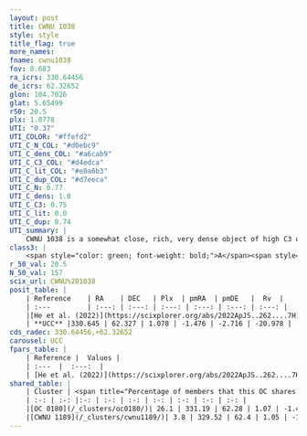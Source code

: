 ```yaml
---
layout: post
title: CWNU 1038
style: style
title_flag: true
more_names: 
fname: cwnu1038
fov: 0.683
ra_icrs: 330.64456
de_icrs: 62.32652
glon: 104.7026
glat: 5.65499
r50: 20.5
plx: 1.0778
UTI: "0.37"
UTI_COLOR: "#ffefd2"
UTI_C_N_COL: "#d0ebc9"
UTI_C_dens_COL: "#a6cab9"
UTI_C_C3_COL: "#d4edca"
UTI_C_lit_COL: "#e0a6b3"
UTI_C_dup_COL: "#d7eeca"
UTI_C_N: 0.77
UTI_C_dens: 1.0
UTI_C_C3: 0.75
UTI_C_lit: 0.0
UTI_C_dup: 0.74
UTI_summary: |
    CWNU 1038 is a somewhat close, rich, very dense object of high C3 quality. It was recently reported in the literature.<br><br>This is likely a unique object, which shares a moderate percentage of members with at least one previously reported entry, and a very small percentage with at least one entry reported in the same catalogue.
class3: |
    <span style="color: green; font-weight: bold;">A</span><span style="color: #FFC300; font-weight: bold;">B</span>
r_50_val: 20.5
N_50_val: 157
scix_url: CWNU%201038
posit_table: |
    | Reference    | RA    | DEC   | Plx  | pmRA  | pmDE   |  Rv  |
    | :---         | :---: | :---: | :---: | :---: | :---: | :---: |
    |[He et al. (2022)](https://scixplorer.org/abs/2022ApJS..262....7H) | 330.62 | 62.315 | 1.085 | -1.49 | -2.744 | -- |
    | **UCC** |330.645 | 62.327 | 1.078 | -1.476 | -2.716 | -20.978 | 
cds_radec: 330.64456,+62.32652
carousel: UCC
fpars_table: |
    | Reference |  Values |
    | :---  |  :---:  |
    | [He et al. (2022)](https://scixplorer.org/abs/2022ApJS..262....7H) | `A0=1.4, logAge=6.9` |
shared_table: |
    | Cluster | <span title="Percentage of members that this OC shares with the ones listed">%</span>   | RA   | DEC   | Plx   | pmRA  | pmDE  | Rv | UTI |
    | :-: | :-: |:-: | :-: | :-: | :-: | :-: | :-: | :-: |
    |[OC 0180](/_clusters/oc0180/)| 26.1 | 331.19 | 62.28 | 1.07 | -1.49 | -2.72 | -15.55 |0.43 |
    |[CWNU 1189](/_clusters/cwnu1189/)| 3.8 | 329.52 | 62.4 | 1.05 | -1.87 | -2.9 | -21.59 |0.15 |
---
```

